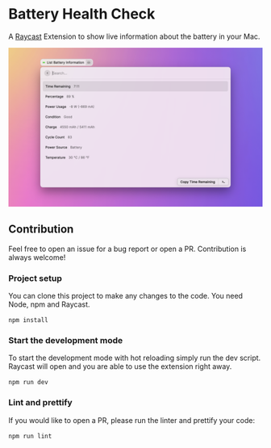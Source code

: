 # Battery Health Check

A [Raycast](https://www.raycast.com/) Extension to show live information about the battery in your Mac.

![screnshot](screenshot.png)

## Contribution

Feel free to open an issue for a bug report or open a PR. Contribution is always welcome!

### Project setup

You can clone this project to make any changes to the code. You need Node, npm and Raycast.

```
npm install
```

### Start the development mode

To start the development mode with hot reloading simply run the dev script. Raycast will open and you are able to use the extension right away.

```
npm run dev
```

### Lint and prettify

If you would like to open a PR, please run the linter and prettify your code:

```
npm run lint
```